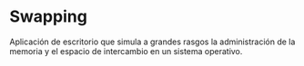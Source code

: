 # Swapping
 Aplicación de escritorio que simula a grandes rasgos la administración de la memoria y el espacio de intercambio en un sistema operativo.
